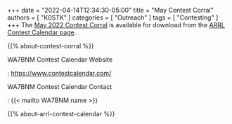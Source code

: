 +++
date = "2022-04-14T12:34:30-05:00"
title = "May Contest Corral"
authors = [ "K0STK" ]
categories = [ "Outreach" ]
tags = [ "Contesting" ]
+++
The
[May 2022 Contest Corral](http://www.arrl.org/files/file/Contest%20Corral/2022/May%202022%20Corral.pdf)
is available for download from the
[ARRL Contest Calendar page](http://www.arrl.org/contest-calendar).

<!--more-->

{{% about-contest-corral %}}

WA7BNM Contest Calendar Website

: https://www.contestcalendar.com/

WA7BNM Contest Calendar Contact

: {{< mailto WA7BNM name >}}

{{% about-arrl-contest-calendar %}}
